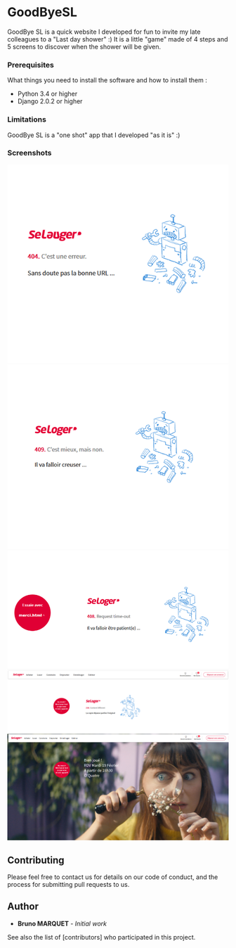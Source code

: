 # GoodByeSL

GoodBye SL is a quick website I developed for fun to invite my late colleagues to a "Last day shower" :)
It is a little "game" made of 4 steps and 5 screens to discover when the shower will be given.

### Prerequisites

What things you need to install the software and how to install them :

* Python 3.4 or higher
* Django 2.0.2 or higher

### Limitations

GoodBye SL is a "one shot" app that I developed "as it is" :)

### Screenshots

![alt text](https://github.com/bryanmckeith/GoodByeSL/blob/master/Step1-screenshot.png)
![alt text](https://github.com/bryanmckeith/GoodByeSL/blob/master/Step2-screenshot.png)
![alt text](https://github.com/bryanmckeith/GoodByeSL/blob/master/Step3-screenshot.png)
![alt text](https://github.com/bryanmckeith/GoodByeSL/blob/master/Step4-screenshot.png)
![alt text](https://github.com/bryanmckeith/GoodByeSL/blob/master/Step5-screenshot.png)

## Contributing

Please feel free to contact us for details on our code of conduct, and the process for submitting pull requests to us.

## Author

* **Bruno MARQUET** - *Initial work*

See also the list of [contributors] who participated in this project.
